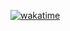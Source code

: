 [![wakatime](https://wakatime.com/badge/user/b220cc68-b5a6-4e97-8101-01d8dc20fefd.svg)](https://wakatime.com/@b220cc68-b5a6-4e97-8101-01d8dc20fefd)
